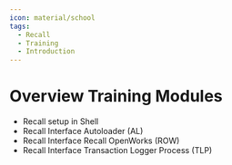 ```yaml
---
icon: material/school
tags:
  - Recall
  - Training
  - Introduction
---
```


# Overview Training Modules
- Recall setup in Shell​
- Recall Interface Autoloader (AL)​
- Recall Interface Recall OpenWorks (ROW)​
- Recall Interface Transaction Logger Process (TLP)​

